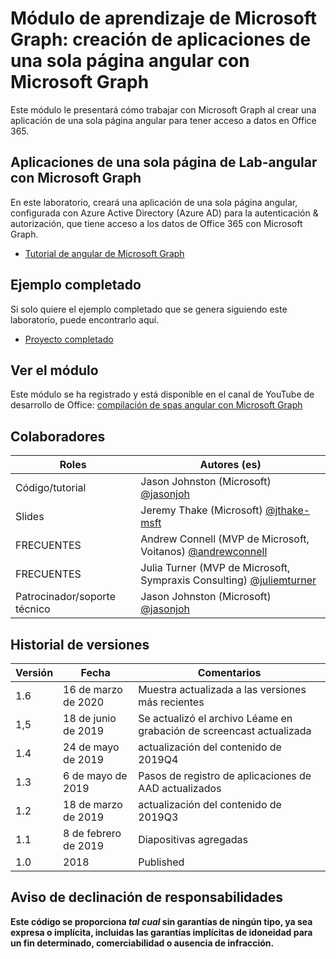 # <a name="microsoft-graph-training-module---build-angular-single-page-apps-with-microsoft-graph"></a>Módulo de aprendizaje de Microsoft Graph: creación de aplicaciones de una sola página angular con Microsoft Graph

Este módulo le presentará cómo trabajar con Microsoft Graph al crear una aplicación de una sola página angular para tener acceso a datos en Office 365.

## <a name="lab---angular-single-page-apps-with-the-microsoft-graph"></a>Aplicaciones de una sola página de Lab-angular con Microsoft Graph

En este laboratorio, creará una aplicación de una sola página angular, configurada con Azure Active Directory (Azure AD) para la autenticación & autorización, que tiene acceso a los datos de Office 365 con Microsoft Graph.

- [Tutorial de angular de Microsoft Graph](https://docs.microsoft.com/graph/tutorials/angular)

## <a name="completed-sample"></a>Ejemplo completado

Si solo quiere el ejemplo completado que se genera siguiendo este laboratorio, puede encontrarlo aquí.

- [Proyecto completado](demo)

## <a name="watch-the-module"></a>Ver el módulo

Este módulo se ha registrado y está disponible en el canal de YouTube de desarrollo de Office: [compilación de spas angular con Microsoft Graph](https://youtu.be/KUPRTTOUzz8)

## <a name="contributors"></a>Colaboradores

|       Roles       |                                           Autores (es)                                           |
| ----------------- | --------------------------------------------------------------------------------------------- |
| Código/tutorial   | Jason Johnston (Microsoft) [@jasonjoh](//github.com/jasonjoh)                                 |
| Slides            | Jeremy Thake (Microsoft) [@jthake-msft](//github.com/jthake-msft)                             |
| FRECUENTES                | Andrew Connell (MVP de Microsoft, Voitanos) [@andrewconnell](//github.com/andrewconnell)         |
| FRECUENTES                | Julia Turner (MVP de Microsoft, Sympraxis Consulting) [@juliemturner](//github.com/juliemturner) |
| Patrocinador/soporte técnico | Jason Johnston (Microsoft) [@jasonjoh](//github.com/jasonjoh)                                 |

## <a name="version-history"></a>Historial de versiones

| Versión |       Fecha       |                     Comentarios                     |
| ------- | ---------------- | ------------------------------------------------ |
| 1.6     | 16 de marzo de 2020   | Muestra actualizada a las versiones más recientes                |
| 1,5     | 18 de junio de 2019    | Se actualizó el archivo Léame en grabación de screencast actualizada |
| 1.4     | 24 de mayo de 2019     | actualización del contenido de 2019Q4                           |
| 1.3     | 6 de mayo de 2019      | Pasos de registro de aplicaciones de AAD actualizados               |
| 1.2     | 18 de marzo de 2019   | actualización del contenido de 2019Q3                           |
| 1.1     | 8 de febrero de 2019 | Diapositivas agregadas                                     |
| 1.0     | 2018             | Published                                        |

## <a name="disclaimer"></a>Aviso de declinación de responsabilidades

**Este código se proporciona *tal cual* sin garantías de ningún tipo, ya sea expresa o implícita, incluidas las garantías implícitas de idoneidad para un fin determinado, comerciabilidad o ausencia de infracción.**
